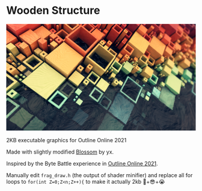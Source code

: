 # Wooden Structure

![Wooden Structure](./dist/wooden-structure.png)

2KB executable graphics for Outline Online 2021

Made with slightly modified [Blossom](https://github.com/lunasorcery/Blossom) by yx.

Inspired by the Byte Battle experience in [Outline Online 2021](https://outlinedemoparty.nl/).

Manually edit `frag_draw.h` (the output of shader minifier) and replace all for loops to `for(int Z=0;Z<n;Z++){` to make it actually 2kb 🥳+😎+😭
